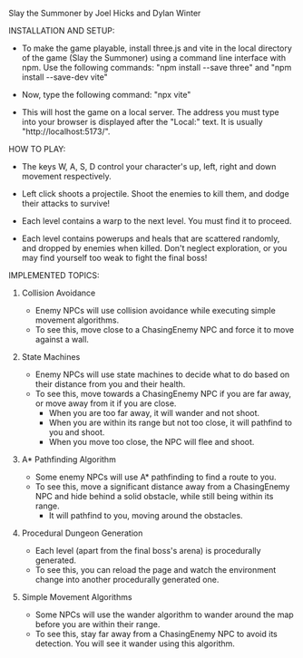 Slay the Summoner by Joel Hicks and Dylan Winter


INSTALLATION AND SETUP:

- To make the game playable, install three.js and vite in the local directory of the game (Slay the Summoner) using a command line interface with npm. Use the following commands: "npm install --save three" and "npm install --save-dev vite"

- Now, type the following command: "npx vite"

- This will host the game on a local server. The address you must type into your browser is displayed after the "Local:" text. It is usually "http://localhost:5173/".


HOW TO PLAY:

- The keys W, A, S, D control your character's up, left, right and down movement respectively.

- Left click shoots a projectile. Shoot the enemies to kill them, and dodge their attacks to survive!

- Each level contains a warp to the next level. You must find it to proceed.

- Each level contains powerups and heals that are scattered randomly, and dropped by enemies when killed. Don't neglect exploration, or you may find yourself too weak to fight the final boss!


IMPLEMENTED TOPICS:

1. Collision Avoidance
	- Enemy NPCs will use collision avoidance while executing simple movement algorithms.
	- To see this, move close to a ChasingEnemy NPC and force it to move against a wall.

2. State Machines
	- Enemy NPCs will use state machines to decide what to do based on their distance from you and their health.
	- To see this, move towards a ChasingEnemy NPC if you are far away, or move away from it if you are close.
		- When you are too far away, it will wander and not shoot.
		- When you are within its range but not too close, it will pathfind to you and shoot.
		- When you move too close, the NPC will flee and shoot.

3. A* Pathfinding Algorithm
	- Some enemy NPCs will use A* pathfinding to find a route to you.
	- To see this, move a significant distance away from a ChasingEnemy NPC and hide behind a solid obstacle, while still being within its range.
		- It will pathfind to you, moving around the obstacles.

4. Procedural Dungeon Generation
	- Each level (apart from the final boss's arena) is procedurally generated.
	- To see this, you can reload the page and watch the environment change into another procedurally generated one.

5. Simple Movement Algorithms
	- Some NPCs will use the wander algorithm to wander around the map before you are within their range.
	- To see this, stay far away from a ChasingEnemy NPC to avoid its detection. You will see it wander using this algorithm.
